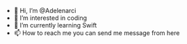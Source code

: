 - 👋 Hi, I’m @Adelenarci
- 👀 I’m interested in coding
- 🌱 I’m currently learning Swift
- 📫 How to reach me you can send me message from here

<!---
Adelenarci/Adelenarci is a ✨ special ✨ repository because its `README.md` (this file) appears on your GitHub profile.
You can click the Preview link to take a look at your changes.
--->
